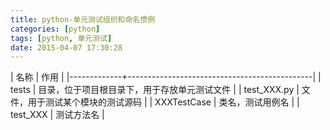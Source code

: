```yaml
---
title: python-单元测试组织和命名惯例
categories: [python]
tags: [python, 单元测试]
date: 2015-04-07 17:30:28
---
```


| 名称        | 作用                                         |
|-------------+----------------------------------------------|
| tests       | 目录，位于项目根目录下，用于存放单元测试文件 |
| test_XXX.py | 文件，用于测试某个模块的测试源码             |
| XXXTestCase | 类名，测试用例名                             |
| test_XXX    | 测试方法名                                   |
